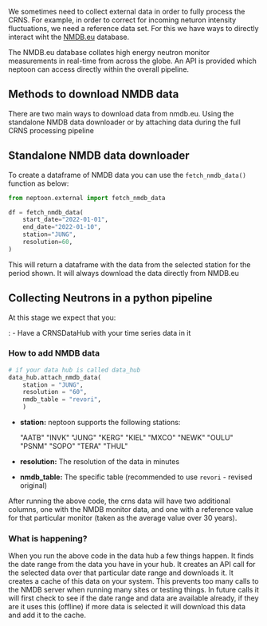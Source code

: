 We sometimes need to collect external data in order to fully process the CRNS. For example, in order to correct for incoming neturon intensity fluctuations, we need a reference data set. For this we have ways to directly interact wiht the [NMDB.eu](https://www.nmdb.eu) database. 

The NMDB.eu database collates high energy neutron monitor measurements in real-time from across the globe. An API is provided which neptoon can access directly within the overall pipeline. 

## Methods to download NMDB data

There are two main ways to download data from nmdb.eu. Using the standalone NMDB data downloader or by attaching data during the full CRNS processing pipeline

## Standalone NMDB data downloader

To create a dataframe of NMDB data you can use the `fetch_nmdb_data()` function as below:

```python
from neptoon.external import fetch_nmdb_data

df = fetch_nmdb_data(
    start_date="2022-01-01",
    end_date="2022-01-10",
    station="JUNG",
    resolution=60,
)
```

This will return a dataframe with the data from the selected station for the period shown. It will always download the data directly from NMDB.eu


## Collecting Neutrons in a python pipeline

At this stage we expect that you:

: - Have a CRNSDataHub with your time series data in it

### How to add NMDB data

```python
# if your data hub is called data_hub
data_hub.attach_nmdb_data(
    station = "JUNG",
    resolution = "60",
    nmdb_table = "revori",
    )
```

- **station:** neptoon supports the following stations: 

    "AATB"
    "INVK"
    "JUNG"
    "KERG"
    "KIEL"
    "MXCO"
    "NEWK"
    "OULU"
    "PSNM"
    "SOPO"
    "TERA"
    "THUL"

- **resolution:** The resolution of the data in minutes
- **nmdb_table:** The specific table (recommended to use `revori` - revised original)

After running the above code, the crns data will have two additional columns, one with the NMDB monitor data, and one with a reference value for that particular monitor (taken as the average value over 30 years).

### What is happening?

When you run the above code in the data hub a few things happen. It finds the date range from the data you have in your hub. It creates an API call for the selected data over that particular date range and downloads it. It creates a cache of this data on your system. This prevents too many calls to the NMDB server when running many sites or testing things. In future calls it will first check to see if the date range and data are available already, if they are it uses this (offline) if more data is selected it will download this data and add it to the cache. 